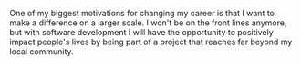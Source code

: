 One of my biggest motivations for changing my career is that I want to make a difference on a larger scale. I won't be on the front lines anymore, but with software development I will have the opportunity to positively impact people's lives by being part of a project that reaches far beyond my local community. 
